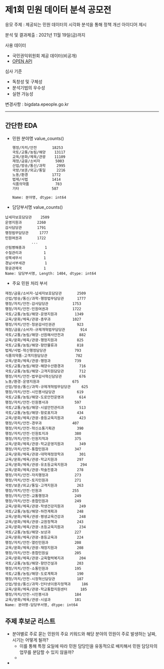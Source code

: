 # 제1회 민원 데이터 분석 공모전

응모 주제 : 제공되는 민원 데이터의 시각화 분석을 통해 정책 개선 아이디어 제시

분석 및 결과제출 : 2021년 11월 19일(금)까지

사용 데이터

- 국민권익위원회 제공 데이터(비공개)
- [OPEN API](https://www.data.go.kr/iim/api/selectAPIAcountView.do)

심사 기준
- 독창성 및 구체성
- 분석기법의 우수성
- 실현 가능성

변경사항 : bigdata.epeople.go.kr

-----------------

## 간단한 EDA

- 민원 분야명 value_counts()

    ```txt
    행정/자치/안전       18253
    국토/교통/농림/해양    13117
    교육/문화/체육/관광    11109
    재정/금융/소비자       5003
    산업/방송/통신/과학     2995
    국방/보훈/외교/통일     2216
    노동/환경           1772
    법제/사법           1414
    식품의약품            783
    기타               587
    
    Name: 분야명, dtype: int64
    ```

- 담당부서명 value_counts()

```
납세자보호담당관    2509
운영지원과       2260
감사담당관       1791
행정법무담당관     1777
민원여권과       1722
            ... 
산림병해충과         1
수질관리과          1
성북세무서          1
경남서부세관         1
항공관제국          1
Name: 담당부서명, Length: 1404, dtype: int64
```

- 주요 민원 처리 부서

```
재정/금융/소비자-납세자보호담당관       2509
산업/방송/통신/과학-행정법무담당관      1777
행정/자치/안전-감사담당관           1753
행정/자치/안전-민원여권과           1722
국토/교통/농림/해양-운영지원과        1349
교육/문화/체육/관광-총무과          1027
행정/자치/안전-청문감사인권관          923
재정/금융/소비자-규제개혁법무담당관       914
국토/교통/농림/해양-선원해사안전과       882
교육/문화/체육/관광-행정지원과         825
국토/교통/농림/해양-항만물류과         818
법제/사법-혁신행정담당관             793
식품의약품-고객지원담당관             782
교육/문화/체육/관광-행정과           739
국토/교통/농림/해양-해양수산환경과       716
국토/교통/농림/해양-고객지원담당관       712
행정/자치/안전-법무감사혁신담당관        676
노동/환경-운영지원과               675
산업/방송/통신/과학-규제개혁법무담당관     625
행정/자치/안전-시민봉사담당관          619
국토/교통/농림/해양-도로안전운영과       614
행정/자치/안전-민원봉사과            597
국토/교통/농림/해양-시설안전관리과       513
국토/교통/농림/해양-항로표지과         434
교육/문화/체육/관광-중등교육지원과       423
행정/자치/안전-경무과              407
행정/자치/안전-혁신소통기획관          390
행정/자치/안전-민원토지과            380
행정/자치/안전-민원지적과            375
교육/문화/체육/관광-학교운영지원과       349
행정/자치/안전-통합민원과            347
교육/문화/체육/관광-대학재정장학과       301
교육/문화/체육/관광-학교지원과         297
교육/문화/체육/관광-유초등교육지원과      294
교육/문화/체육/관광-학술진흥과         278
행정/자치/안전-자치행정과            273
행정/자치/안전-토지민원과            271
국방/보훈/외교/통일-고객지원과         263
행정/자치/안전-민원과              255
행정/자치/안전-교통행정과            249
행정/자치/안전-종합민원과            249
교육/문화/체육/관광-학생건강지원과       249
국토/교통/농림/해양-하천계획과         248
교육/문화/체육/관광-평생교육건강과       248
교육/문화/체육/관광-교원정책과         243
교육/문화/체육/관광-초등교육지원과       234
국토/교통/농림/해양-보상과           227
교육/문화/체육/관광-중등교육과         224
행정/자치/안전-열린민원과            208
교육/문화/체육/관광-재정지원과         208
행정/자치/안전-종합민원실            205
교육/문화/체육/관광-교육협력복지과       204
국토/교통/농림/해양-항만건설과         203
행정/자치/안전-소통민원과            195
국토/교통/농림/해양-도로계획과         190
행정/자치/안전-시정혁신담당관          187
산업/방송/통신/과학-인터넷이용자정책과     186
교육/문화/체육/관광-학교통합지원센터      185
행정/자치/안전-시민봉사과            184
교육/문화/체육/관광-시설과           181
Name: 분야명-담당부서명, dtype: int64
```

## 주제 후보군 리스트

- 분야별로 주로 묻는 민원의 주요 키워드와 해당 분야의 민원이 주로 발생하는 날짜, 시기는 어떻게 될까?
    - 이를 통해 특정 요일에 따라 민원 담당인을 유동적으로 배치해서 민원 담당자의 업무를 분담할 수 있지 않을까?
    - 
- 

